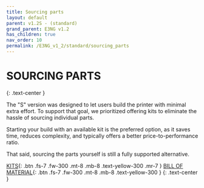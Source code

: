 ```yaml
---
title: Sourcing parts
layout: default
parent: v1.2S - (standard)
grand_parent: E3NG v1.2
has_children: true
nav_order: 10
permalink: /E3NG_v1_2/standard/sourcing_parts
---
```

# SOURCING PARTS
{: .text-center }

The "S" version was designed to let users build the printer with minimal extra effort. To support that goal, we prioritized offering kits to eliminate the hassle of sourcing individual parts.

Starting your build with an available kit is the preferred option, as it saves time, reduces complexity, and typically offers a better price-to-performance ratio.

That said, sourcing the parts yourself is still a fully supported alternative.

[KITS]{: .btn .fs-7 .fw-300 .mt-8 .mb-8 .text-yellow-300 .mr-7 }
[BILL OF MATERIAL]{: .btn .fs-7 .fw-300 .mt-8 .mb-8 .text-yellow-300 }
{: .text-center }

[KITS]: https://rh3d.xyz/E3NG_v1_2/standard/sourcing_parts/kits
[BILL OF MATERIAL]: https://rh3d.xyz/E3NG_v1_2/standard/sourcing_parts/self_sourcing
